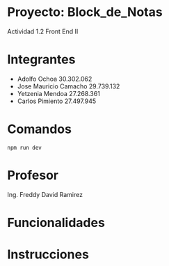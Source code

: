 # Proyecto: Block_de_Notas
  Actividad 1.2 Front End II

# Integrantes

- Adolfo Ochoa 30.302.062
- Jose Mauricio Camacho  29.739.132
- Yetzenia Mendoa 27.268.361
- Carlos Pimiento 27.497.945

# Comandos
    npm run dev

# Profesor
  Ing. Freddy David Ramirez

# Funcionalidades

# Instrucciones
